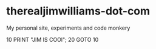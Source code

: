 therealjimwilliams-dot-com
==========================

My personal site, experiments and code monkery

10 PRINT "JIM IS COOl";
20 GOTO 10
